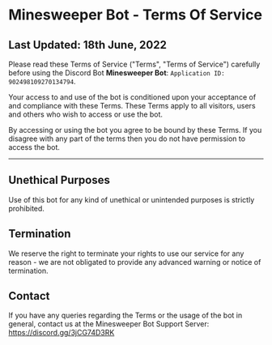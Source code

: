# Minesweeper Bot - Terms Of Service
## Last Updated: 18th June, 2022

Please read these Terms of Service ("Terms", "Terms of Service") carefully before using the Discord Bot **Minesweeper Bot**: `Application ID: 902498109270134794`.

Your access to and use of the bot is conditioned upon your acceptance of and compliance with these Terms. These Terms apply to all visitors, users and others who wish to access or use the bot.

By accessing or using the bot you agree to be bound by these Terms. If you disagree with any part of the terms then you do not have permission to access the bot.

---
## Unethical Purposes
Use of this bot for any kind of unethical or unintended purposes is strictly prohibited.

## Termination
We reserve the right to terminate your rights to use our service for any reason - we are not obligated to provide any advanced warning or notice of termination.

## Contact
If you have any queries regarding the Terms or the usage of the bot in general, contact us at the Minesweeper Bot Support Server: https://discord.gg/3jCG74D3RK